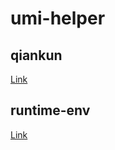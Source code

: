 # umi-helper

## qiankun
[Link](./src/qiankun/README.md)

## runtime-env
[Link](./src/runtime/README.md)